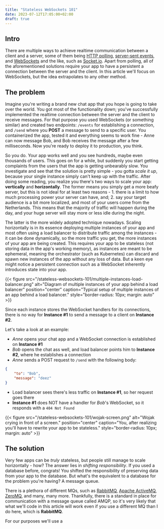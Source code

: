 ```yaml
---
title: "Stateless WebSockets 101"
date: 2023-07-12T17:05:00+02:00
draft: true 
---
```


## Intro

There are multiple ways to achieve realtime communication between a client and a server, some of them being [HTTP polling](#), [server-sent events](#), and [WebSockets](#) and the like, such as [Socket.io](#). Apart from polling, all of the aforementioned solutions require your app to have a persistent a connection between the server and the client. In this article we'll focus on WebSockets, but the idea extrapolates to any other method.

## The problem


Imagine you're writing a brand new chat app that you hope is going to take over the world. You got most of the functionality down; you've successfully implemented the realtime connection between the server and the client to receive messages. For that purpose you used WebSockets (or something similar) and created two endpoints: `/events` for establishing a connection, and `/send` where you **POST** a message to send to a specific user. You containerized the app, tested it and everything seems to work fine - Anne can now message Bob, and Bob receives the message after a few milliseconds. Now you're ready to deploy it to production, you think.

So you do. Your app works well and you see hundreds, maybe even thousands of users. This goes on for a while, but suddenly you start getting complaints from the users that the app is getting unbearably slow. You investigate and see that the solution is pretty simple - you gotta *scale it up*, because your single instance simply can't keep up with the traffic. After doing some reading, you realize you there's two ways to scale your app: **vertically** and **horizontally**. The former means you simply get a more beafy server, but this is not ideal for at least two reasons - 1. there is a limit to how much processing power your server can have, and; 2. say your target audience is a bit more localized, and most of your users come from the Netherlands. This means that the majority of traffic will happen during the day, and your huge server will stay more or less idle during the night.

The latter is the more widely adopted technique nowadays. Scaling horizontally is in its essence deploying multiple instances of your app and most often using a load balancer to distribute traffic among the instances - it can be done dynamically, so the more traffic you get, the more instances of your app are being created. This requires your app to be stateless (not storing data in the app's working memory), as instances are meant to be ephemeral, meaning the orchestrator (such as Kubernetes) can discard and spawn new instances of the app without any loss of data. But a keen eye might notice a persistent connection such as a WebSocket inherently introduces state into your app.

{{< figure src="/stateless-websockets-101/multiple-instances-load-balancer.png" alt="Diagram of multiple instances of your app behind a load balancer" position="center" caption="Typical setup of multiple instances of an app behind a load balancer." style="border-radius: 10px; margin: auto" >}}

Since each instance stores the WebSocket handlers for its connections, there is no way for **Instance #1** to send a message to a client on **Instance #2**.

Let's take a look at an example:

- _Anne_ opens your chat app and a WebSocket connection is established on **Instance #1**
- _Bob_ opens the chat ass well, and load balancer points him to **Instance #2**, where he establishes a connection
- _Anne_ sends a POST request to `/send` with the following body:

```json
{
    "to": "Bob",
    "message": "deez"
}
```
- Load balancer sees there's less traffic on **Instance #1**, so her request goes there
- **Instance #1** does NOT have a handler for _Bob_'s WebSocket, so it responds with a `404 Not Found`

{{< figure src="/stateless-websockets-101/wojak-screen.png" alt="Wojak crying in front of a screen." position="center" caption="You, after realizing you'll have to rewrite your app to be stateless." style="border-radius: 10px; margin: auto" >}}

## The solution

Very few apps can be _truly_ stateless, but people still manage to scale horizontally - how? The answer lies in _shifting responsibility_. If you used a database before, congrats! You shifted the responsibility of preserving data from your app to the database. But what's the equivalent to a database for the problem you're having? A message queue.

There is a plethora of different MQs, such as [RabbitMQ](#), [Apache ActiveMQ](#), [ZeroMQ](#), and many, many more. Thankfully, there is a standard in place for communication with a message queue called AMQP, so it's very likely that what we'll code in this article will work even if you use a different MQ than I do here, which is **RabbitMQ**.

For our purposes we'll use a 
